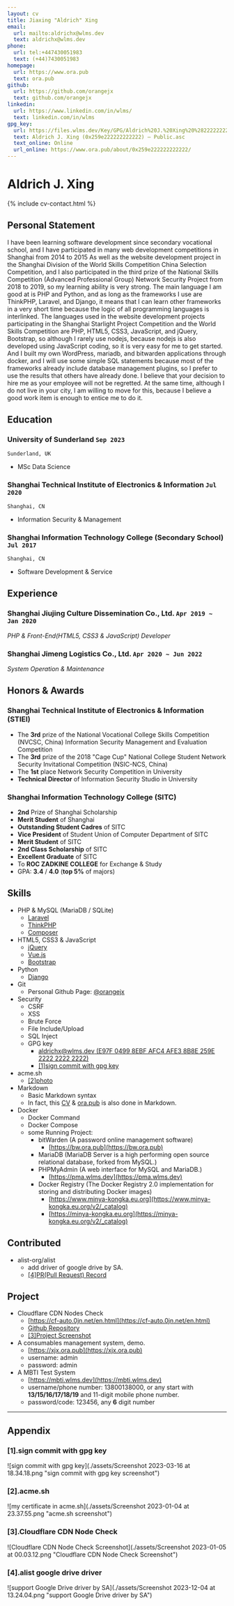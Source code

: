 ```yaml
---
layout: cv
title: Jiaxing "Aldrich" Xing
email:
  url: mailto:aldrichx@wlms.dev
  text: aldrichx@wlms.dev
phone:
  url: tel:+447430051983
  text: (+44)7430051983
homepage:
  url: https://www.ora.pub
  text: ora.pub
github:
  url: https://github.com/orangejx
  text: github.com/orangejx
linkedin:
  url: https://www.linkedin.com/in/wlms/
  text: linkedin.com/in/wlms
gpg_key:
  url: https://files.wlms.dev/Key/GPG/Aldrich%20J.%20Xing%20%2822222222%29%20%E2%80%93%20Public.asc
  text: Aldrich J. Xing (0x259e222222222222) – Public.asc
  text_online: Online
  url_online: https://www.ora.pub/about/0x259e222222222222/
---
```


# **Aldrich** J. Xing

<!--
include contact information from the front matter
Supported arguments:
    - homepage: url, text
    - phone
    - email
-->

{% include cv-contact.html %}

## Personal Statement
I have been learning software development since secondary vocational school, and I have participated in many web development competitions in Shanghai from 2014 to 2015 As well as the website development project in the Shanghai Division of the World Skills Competition China Selection Competition, and I also participated in the third prize of the National Skills Competition (Advanced Professional Group) Network Security Project from 2018 to 2019, so my learning ability is very strong. The main language I am good at is PHP and Python, and as long as the frameworks I use are ThinkPHP, Laravel, and Django, it means that I can learn other frameworks in a very short time because the logic of all programming languages ​​is interlinked. The languages used in the website development projects participating in the Shanghai Starlight Project Competition and the World Skills Competition are PHP, HTML5, CSS3, JavaScript, and jQuery, Bootstrap, so although I rarely use nodejs, because nodejs is also developed using JavaScript coding, so it is very easy for me to get started. And I built my own WordPress, mariadb, and bitwarden applications through docker, and I will use some simple SQL statements because most of the frameworks already include database management plugins, so I prefer to use the results that others have already done. I believe that your decision to hire me as your employee will not be regretted. At the same time, although I do not live in your city, I am willing to move for this, because I believe a good work item is enough to entice me to do it.

## Education
### **University of Sunderland** `Sep 2023`

```
Sunderland, UK
```
- MSc Data Science

### **Shanghai Technical Institute of Electronics & Information** `Jul 2020`

```
Shanghai, CN
```
- Information Security & Management

### **Shanghai Information Technology College** (Secondary School) `Jul 2017`

```
Shanghai, CN
```
- Software Development & Service

## Experience
### **Shanghai Jiujing Culture Dissemination Co., Ltd.** `Apr 2019 ~ Jan 2020`

_PHP & Front-End(HTML5, CSS3 & JavaScript) Developer_<br>

### **Shanghai Jimeng Logistics Co., Ltd.** `Apr 2020 ~ Jun 2022`

_System Operation & Maintenance_<br>

## Honors & Awards
### **Shanghai Technical Institute of Electronics & Information (STIEI)**
  - The **3rd** prize of the National Vocational College Skills Competition (NVCSC, China) Information Security Management and Evaluation Competition
  - The **3rd** prize of the 2018 "Cage Cup" National College Student Network Security Invitational Competition (NSIC-NCS, China)
  - The **1st** place Network Security Competition in University
  - **Technical Director** of Information Security Studio in University

### **Shanghai Information Technology College (SITC)**
  - **2nd** Prize of Shanghai Scholarship
  - **Merit Student** of Shanghai
  - **Outstanding Student Cadres** of SITC
  - **Vice President** of Student Union of Computer Department of SITC
  - **Merit Student** of SITC
  - **2nd Class Scholarship** of SITC
  - **Excellent Graduate** of SITC
  - To **ROC ZADKINE COLLEGE** for Exchange & Study
  - GPA: **3.4** / **4.0** (**top 5%** of majors)

## Skills
  - PHP & MySQL (MariaDB / SQLite)
    - [Laravel](https://laravel.com "Laravel.com")
    - [ThinkPHP](https://www.thinkphp.cn "www.ThinkPHP.cn")
    - [Composer](https://getcomposer.org "Composer")
  - HTML5, CSS3 & JavaScript
    - [jQuery](https://jquery.com "jQuery")
    - [Vue.js](https://vuejs.org "Vue.js")
    - [Bootstrap](https://getbootstrap.com "Bootstrap")
  - Python
    - [Django](https://www.djangoproject.com "Django")
  - Git
    - Personal Github Page: [@orangejx](https://github.com/orangejx)
  - Security
    - CSRF
    - XSS
    - Brute Force
    - File Include/Upload
    - SQL Inject
    - GPG key
      - [aldrichx@wlms.dev (E97F 0499 8EBF AFC4 AFE3 8B8E 259E 2222 2222 2222)](https://keyserver.ubuntu.com/pks/lookup?search=0x259e222222222222&fingerprint=on&op=index)
      - [\[1\]sign commit with gpg key](#1sign-commit-with-gpg-key)
  - acme.sh
    - [\[2\]photo](#2acmesh)
  - Markdown
    - Basic Markdown syntax
    - In fact, this [CV](https://about.wlms.dev "about.wlms.dev") & [ora.pub](https://www.ora.pub "www.ora.pub") is also done in Markdown.
  - Docker
    - Docker Command
    - Docker Compose
    - some Running Project:
      - bitWarden (A password online management software)
        - [https://bw.ora.pub](https://bw.ora.pub)
      - MariaDB (MariaDB Server is a high performing open source relational database, forked from MySQL.)
      - PHPMyAdmin (A web interface for MySQL and MariaDB.)
        - [https://pma.wlms.dev](https://pma.wlms.dev)
      - Docker Registry (The Docker Registry 2.0 implementation for storing and distributing Docker images)
        - [https://www.minya-kongka.eu.org](https://www.minya-kongka.eu.org/v2/_catalog)
        - [https://minya-kongka.eu.org](https://minya-kongka.eu.org/v2/_catalog)

## Contributed 
  - alist-org/alist
    - add driver of google drive by SA.
    - [\[4\]PR(Pull Request) Record](#4alist-google-drive-driver)

## Project
  - Cloudflare CDN Nodes Check
    - [https://cf-auto.0jn.net/en.html](https://cf-auto.0jn.net/en.html)
    - [Github Repository](https://github.com/orangejx/cf-auto-web.git)
    - [\[3\]Project Screenshot](#3cloudflare-cdn-node-check)
  - A consumables management system, demo.
    - [https://xjx.ora.pub](https://xjx.ora.pub)
    - username: admin
    - password: admin
  - A MBTI Test System 
    - [https://mbti.wlms.dev](https://mbti.wlms.dev)
    - username/phone number: 13800138000, or any start with **13/15/16/17/18/19** and 11-digit mobile phone number.
    - password/code: 123456, any **6** digit number

---

## Appendix
### [1].sign commit with gpg key
![sign commit with gpg key](./assets/Screenshot 2023-03-16 at 18.34.18.png "sign commit with gpg key screenshot")

### [2].acme.sh
![my certificate in acme.sh](./assets/Screenshot 2023-01-04 at 23.37.55.png "acme.sh screenshot")

### [3].Cloudflare CDN Node Check
![Cloudflare CDN Node Check Screenshot](./assets/Screenshot 2023-01-05 at 00.03.12.png "Cloudflare CDN Node Check Screenshot")

### [4].alist google drive driver 
![support Google Drive driver by SA](./assets/Screenshot 2023-12-04 at 13.24.04.png "support Google Drive driver by SA")

<!-- ### Footer

Last updated: May 2013 -->
